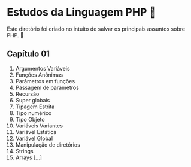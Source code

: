 # Estudos da Linguagem PHP :bookmark:

Este diretório foi criado no intuito de salvar os principais assuntos sobre PHP. :notebook:

## Capítulo 01 

1. Argumentos Variáveis
2. Funções Anônimas
3. Parâmetros em funções
4. Passagem de parâmetros
5. Recursão
6. Super globais
7. Tipagem Estrita
8. Tipo numérico
9. Tipo Objeto
10. Variáveis Variantes
11. Variável Estática
12. Variável Global
13. Manipulação de diretórios
13. Strings
14. Arrays [...]
